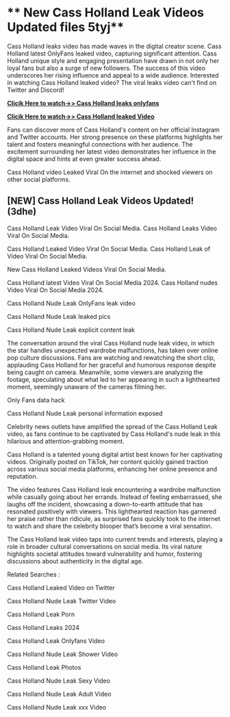 
# ** New Cass Holland Leak Videos Updated files 5tyj** #

  Cass Holland leaks video has made waves in the digital creator scene.  Cass Holland latest OnlyFans leaked video, capturing significant attention.  Cass Holland unique style and engaging presentation have drawn in not only her loyal fans but also a surge of new followers. The success of this video underscores her rising influence and appeal to a wide audience. Interested in watching Cass Holland leaked video? The viral leaks video can't find on Twitter and Discord!

**[Clicik Here to watch->>  Cass Holland leaks onlyfans ](http://xflirt.top)**

**[Clicik Here to watch->>  Cass Holland leaked Video](http://xflirt.top)**

Fans can discover more of Cass Holland's content on her official Instagram and Twitter accounts. Her strong presence on these platforms highlights her talent and fosters meaningful connections with her audience. The excitement surrounding her latest video demonstrates her influence in the digital space and hints at even greater success ahead.

  Cass Holland video Leaked Viral On the internet and shocked viewers on other social platforms.

## [NEW] Cass Holland Leak Videos Updated!  (3dhe) ##

  Cass Holland Leak Video Viral On Social Media.  Cass Holland Leaks Video Viral On Social Media.

  Cass Holland Leaked Video Viral On Social Media.  Cass Holland Leak of Video Viral On Social Media.

New Cass Holland Leaked Videos Viral On Social Media.

  Cass Holland latest Video Viral On Social Media 2024.  Cass Holland nudes Video Viral On Social Media 2024.

  Cass Holland Nude Leak OnlyFans leak video

  Cass Holland Nude Leak leaked pics

  Cass Holland Nude Leak explicit content leak

The conversation around the viral Cass Holland nude leak video, in which the star handles unexpected wardrobe malfunctions, has taken over online pop culture discussions. Fans are watching and rewatching the short clip, applauding Cass Holland for her graceful and humorous response despite being caught on camera. Meanwhile, some viewers are analyzing the footage, speculating about what led to her appearing in such a lighthearted moment, seemingly unaware of the cameras filming her.

Only Fans data hack

  Cass Holland Nude Leak personal information exposed

Celebrity news outlets have amplified the spread of the Cass Holland Leak video, as fans continue to be captivated by Cass Holland's nude leak in this hilarious and attention-grabbing moment.

  Cass Holland is a talented young digital artist best known for her captivating videos. Originally posted on TikTok, her content quickly gained traction across various social media platforms, enhancing her online presence and reputation.

The video features Cass Holland leak encountering a wardrobe malfunction while casually going about her errands. Instead of feeling embarrassed, she laughs off the incident, showcasing a down-to-earth attitude that has resonated positively with viewers. This lighthearted reaction has garnered her praise rather than ridicule, as surprised fans quickly took to the internet to watch and share the celebrity blooper that’s become a viral sensation.

The Cass Holland leak video taps into current trends and interests, playing a role in broader cultural conversations on social media. Its viral nature highlights societal attitudes toward vulnerability and humor, fostering discussions about authenticity in the digital age.

Related Searches :

  Cass Holland Leaked Video on Twitter

  Cass Holland Nude Leak Twitter Video

  Cass Holland Leak Porn

  Cass Holland Leaks 2024

  Cass Holland Leak Onlyfans Video

  Cass Holland Nude Leak Shower Video

  Cass Holland Leak Photos

  Cass Holland Nude Leak Sexy Video

  Cass Holland Nude Leak Adult Video

  Cass Holland Nude Leak xxx Video


